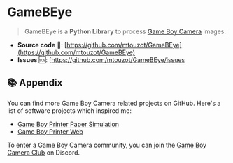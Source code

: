 # GameBEye


> GameBEye is a **Python Library** to process [Game Boy Camera](https://en.wikipedia.org/wiki/Game_Boy_Camera) images.


- **Source code** 📁: [https://github.com/mtouzot/GameBEye](https://github.com/mtouzot/GameBEye)
- **Issues** 🆘: [https://github.com/mtouzot/GameBEye/issues

## 📚 Appendix

You can find more Game Boy Camera related projects on GitHub. Here's a list of software projects which inspired me:
- [Game Boy Printer Paper Simulation](https://github.com/Raphael-Boichot/GameboyPrinterPaperSimulation)
- [Game Boy Printer Web](https://github.com/HerrZatacke/gb-printer-web)

To enter a Game Boy Camera community, you can join the [Game Boy Camera Club](https://discord.gg/f7HRHnyn) on Discord.